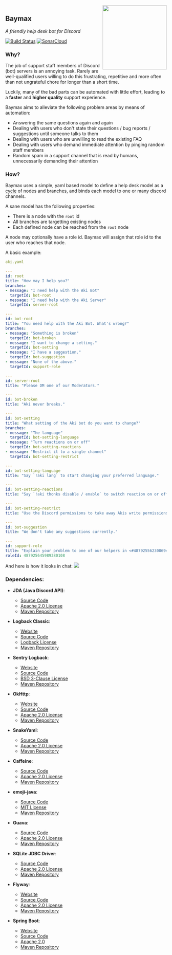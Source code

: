 <img align="right" src="https://i.imgur.com/JvpuEak.jpg" height="200" width="200">

## Baymax
_A friendly help desk bot for Discord_

[![Build Status](https://travis-ci.com/napstr/Baymax.svg?branch=master)](https://travis-ci.com/napstr/Baymax)
[![SonarCloud](https://sonarcloud.io/api/project_badges/measure?project=space.npstr.baymax%3Abaymax&metric=sqale_rating)](https://sonarcloud.io/dashboard?id=space.npstr.baymax%3Abaymax)


### Why?
The job of support staff members of Discord (bot) servers is an annoying task.
Rarely are well-qualified users willing to do this frustrating, repetitive 
and more often than not ungrateful chore for longer than a short time.

Luckily, many of the bad parts can be automated with little effort,
leading to a **faster** and **higher quality** support experience.

Baymax aims to alleviate the following problem areas by means of automation:
- Answering the same questions again and again
- Dealing with users who don't state their questions / bug reports / suggestions until someone talks to them
- Dealing with users who are unwilling to read the existing FAQ
- Dealing with users who demand immediate attention by pinging random staff members
- Random spam in a support channel that is read by humans, unnecessarily demanding their attention 

### How?
Baymax uses a simple, yaml based model to define a help desk model as a 
[cycle](https://en.wikipedia.org/wiki/Cycle_(graph_theory)) of nodes and branches,
and binds each model to one or many discord channels.

A sane model has the following properties:
- There is a node with the `root` id
- All branches are targetting existing nodes
- Each defined node can be reached from the `root` node


A node may optionally have a role id. Baymax will assign that role id to the user who reaches that node.

A basic example:

```yaml
aki.yaml

---
id: root
title: "How may I help you?"
branches:
- message: "I need help with the Aki Bot"
  targetId: bot-root
- message: "I need help with the Aki Server"
  targetId: server-root

---
id: bot-root
title: "You need help with the Aki Bot. What's wrong?"
branches:
- message: "Something is broken"
  targetId: bot-broken
- message: "I want to change a setting."
  targetId: bot-setting
- message: "I have a suggestion."
  targetId: bot-suggestion
- message: "None of the above."
  targetId: support-role

---
id: server-root
title: "Please DM one of our Moderators."

---
id: bot-broken
title: "Aki never breaks."

---
id: bot-setting
title: "What setting of the Aki bot do you want to change?"
branches:
- message: "The language"
  targetId: bot-setting-language
- message: "Turn reactions on or off"
  targetId: bot-setting-reactions
- message: "Restrict it to a single channel"
  targetId: bot-setting-restrict

---
id: bot-setting-language
title: "Say `!aki lang` to start changing your preferred language."

---
id: bot-setting-reactions
title: "Say `!aki thonks disable / enable` to switch reaction on or off."

---
id: bot-setting-restrict
title: "Use the Discord permissions to take away Akis write permissions for all the channels where it should not talk in."

---
id: bot-suggestion
title: "We don't take any suggestions currently."

---
id: support-role
title: "Explain your problem to one of our helpers in <#487925562300694531>."
roleId: 487925645989380108
```

And here is how it looks in chat:
![](https://ratelimits.are-la.me/aeb692.gif)


### Dependencies:

- **JDA (Java Discord API)**:
  - [Source Code](https://github.com/DV8FromTheWorld/JDA)
  - [Apache 2.0 License](http://www.apache.org/licenses/LICENSE-2.0)
  - [Maven Repository](https://bintray.com/dv8fromtheworld/maven/JDA)

- **Logback Classic**:
  - [Website](https://logback.qos.ch/)
  - [Source Code](https://github.com/qos-ch/logback)
  - [Logback License](https://logback.qos.ch/license.html)
  - [Maven Repository](https://mvnrepository.com/artifact/ch.qos.logback/logback-classic)
  
- **Sentry Logback**:
  - [Website](https://docs.sentry.io/clients/java/modules/logback/)
  - [Source Code](https://github.com/getsentry/sentry-java/tree/master/sentry-logback)
  - [BSD 3-Clause License](https://github.com/getsentry/sentry-java/blob/master/LICENSE)
  - [Maven Repository](https://mvnrepository.com/artifact/io.sentry/sentry-logback)

- **OkHttp**:
  - [Website](https://square.github.io/okhttp/)
  - [Source Code](https://github.com/square/okhttp)
  - [Apache 2.0 License](https://square.github.io/okhttp/#license)
  - [Maven Repository](https://mvnrepository.com/artifact/com.squareup.okhttp3/okhttp) 

- **SnakeYaml**:
  - [Source Code](https://bitbucket.org/asomov/snakeyaml)
  - [Apache 2.0 License](http://www.apache.org/licenses/LICENSE-2.0)
  - [Maven Repository](https://mvnrepository.com/artifact/org.yaml/snakeyaml)

- **Caffeine**:
  - [Source Code](https://github.com/ben-manes/caffeine)
  - [Apache 2.0 License](http://www.apache.org/licenses/LICENSE-2.0.txt)
  - [Maven Repository](https://mvnrepository.com/artifact/com.github.ben-manes.caffeine/caffeine)

- **emoji-java**:
  - [Source Code](https://github.com/vdurmont/emoji-java)
  - [MIT License](http://www.opensource.org/licenses/mit-license.php)
  - [Maven Repository](https://mvnrepository.com/artifact/com.vdurmont/emoji-java)

- **Guava**:
  - [Source Code](https://github.com/google/guava)
  - [Apache 2.0 License](http://www.apache.org/licenses/LICENSE-2.0.txt)
  - [Maven Repository](https://mvnrepository.com/artifact/com.google.guava/guava)

- **SQLite JDBC Driver**:
  - [Source Code](https://github.com/xerial/sqlite-jdbc)
  - [Apache 2.0 License](http://www.apache.org/licenses/LICENSE-2.0.txt)
  - [Maven Repository](https://mvnrepository.com/artifact/org.xerial/sqlite-jdbc)

- **Flyway**:
  - [Website](https://flywaydb.org/)
  - [Source Code](https://github.com/flyway/flyway)
  - [Apache 2.0 License](http://www.apache.org/licenses/LICENSE-2.0.txt)
  - [Maven Repository](https://mvnrepository.com/artifact/org.flywaydb/flyway-core)

- **Spring Boot**:
  - [Website](https://spring.io/projects/spring-boot)
  - [Source Code](https://github.com/spring-projects/spring-boot)
  - [Apache 2.0](http://www.apache.org/licenses/LICENSE-2.0)
  - [Maven Repository](https://mvnrepository.com/artifact/org.springframework.boot/spring-boot-starter)
